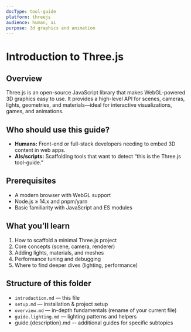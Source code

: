 ```yaml
---
docType: tool-guide
platform: threejs
audience: human, ai
purpose: 3d graphics and animation
---
```



# Introduction to Three.js

## Overview
Three.js is an open-source JavaScript library that makes WebGL-powered 3D graphics easy to use. It provides a high-level API for scenes, cameras, lights, geometries, and materials—ideal for interactive visualizations, games, and animations.

## Who should use this guide?
- **Humans:** Front-end or full-stack developers needing to embed 3D content in web apps.  
- **AIs/scripts:** Scaffolding tools that want to detect “this is the Three.js tool-guide.”

## Prerequisites
- A modern browser with WebGL support  
- Node.js ≥ 14.x and pnpm/yarn  
- Basic familiarity with JavaScript and ES modules  

## What you’ll learn
1. How to scaffold a minimal Three.js project  
2. Core concepts (scene, camera, renderer)  
3. Adding lights, materials, and meshes  
4. Performance tuning and debugging  
5. Where to find deeper dives (lighting, performance)  

## Structure of this folder
- `introduction.md` — this file  
- `setup.md`        — installation & project setup  
- `overview.md`     — in-depth fundamentals (rename of your current file)  
- `guide.lighting.md`     — lighting patterns and helpers  
- guide.{description}.md -- additional guides for specific subtopics
